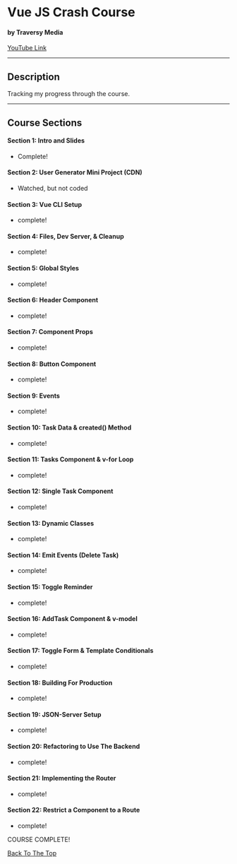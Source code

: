 # Vue JS Crash Course

#### by Traversy Media

[YouTube Link](https://www.youtube.com/watch?v=qZXt1Aom3Cs&t=2169s)

---

## Description

Tracking my progress through the course.

---

## Course Sections

#### Section 1: Intro and Slides

- Complete!

#### Section 2: User Generator Mini Project (CDN)

- Watched, but not coded

#### Section 3: Vue CLI Setup

- complete!

#### Section 4: Files, Dev Server, & Cleanup

- complete!

#### Section 5: Global Styles

- complete!

#### Section 6: Header Component

- complete!

#### Section 7: Component Props

- complete!

#### Section 8: Button Component

- complete!

#### Section 9: Events

- complete!

#### Section 10: Task Data & created() Method

- complete!

#### Section 11: Tasks Component & v-for Loop

- complete!

#### Section 12: Single Task Component

- complete!

#### Section 13: Dynamic Classes

- complete!

#### Section 14: Emit Events (Delete Task)

- complete!

#### Section 15: Toggle Reminder

- complete!

#### Section 16: AddTask Component & v-model

- complete!

#### Section 17: Toggle Form & Template Conditionals

- complete!

#### Section 18: Building For Production

- complete!

#### Section 19: JSON-Server Setup

- complete!

#### Section 20: Refactoring to Use The Backend

- complete!

#### Section 21: Implementing the Router

- complete!

#### Section 22: Restrict a Component to a Route

- complete!

COURSE COMPLETE!

[Back To The Top](#vue-js-crash-course)
